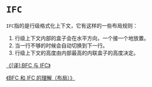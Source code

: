 # `IFC`

`IFC`指的是行级格式化上下文，它有这样的一些布局规则：

1. 行级上下文内部的盒子会在水平方向，一个接一个地放置。
2. 当一行不够的时候会自动切换到下一行。
3. 行级上下文的高度由内部最高的内联盒子的高度决定。

[《[译]:BFC 与 IFC》](https://segmentfault.com/a/1190000004466536#articleHeader5)

[《BFC 和 IFC 的理解（布局）》](https://blog.csdn.net/paintandraw/article/details/80401741)
